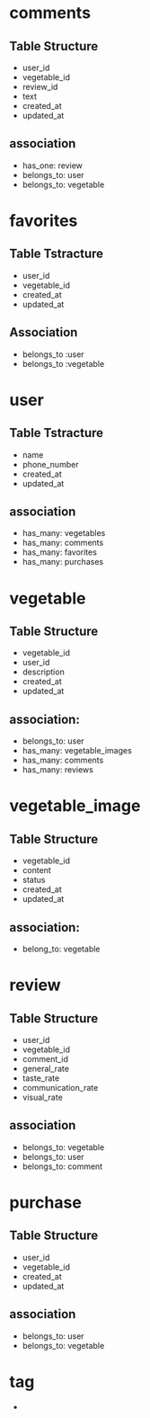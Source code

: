 
# comments
## Table Structure

- user_id
- vegetable_id
- review_id
- text
- created_at
- updated_at

## association
- has_one: review
- belongs_to: user
- belongs_to: vegetable

# favorites
## Table Tstracture
- user_id
- vegetable_id
- created_at
- updated_at

## Association
- belongs_to :user
- belongs_to :vegetable

# user

## Table Tstracture
- name
- phone_number
- created_at
- updated_at


## association
- has_many: vegetables
- has_many: comments
- has_many: favorites
- has_many: purchases

# vegetable

## Table Structure
- vegetable_id
- user_id
- description
- created_at
- updated_at

## association:
- belongs_to: user
- has_many: vegetable_images
- has_many: comments
- has_many: reviews

# vegetable_image

## Table Structure
- vegetable_id
- content
- status
- created_at
- updated_at

## association:
- belong_to: vegetable

# review
## Table Structure
- user_id
- vegetable_id
- comment_id
- general_rate
- taste_rate
- communication_rate
- visual_rate

## association
- belongs_to: vegetable
- belongs_to: user
- belongs_to: comment

# purchase
## Table Structure
- user_id
- vegetable_id
- created_at
- updated_at

## association
- belongs_to: user
- belongs_to: vegetable


# tag
- 